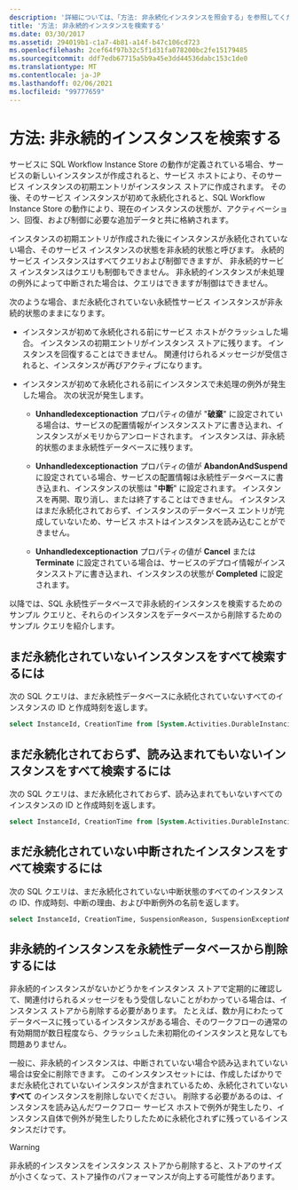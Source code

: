 ```yaml
---
description: '詳細については、「方法: 非永続化インスタンスを照会する」を参照してください。'
title: '方法: 非永続的インスタンスを検索する'
ms.date: 03/30/2017
ms.assetid: 294019b1-c1a7-4b81-a14f-b47c106cd723
ms.openlocfilehash: 2cef64f97b32c5f1d31fa078200bc2fe15179485
ms.sourcegitcommit: ddf7edb67715a5b9a45e3dd44536dabc153c1de0
ms.translationtype: MT
ms.contentlocale: ja-JP
ms.lasthandoff: 02/06/2021
ms.locfileid: "99777659"
---
```

# <a name="how-to-query-for-non-persisted-instances"></a>方法: 非永続的インスタンスを検索する

サービスに SQL Workflow Instance Store の動作が定義されている場合、サービスの新しいインスタンスが作成されると、サービス ホストにより、そのサービス インスタンスの初期エントリがインスタンス ストアに作成されます。 その後、そのサービス インスタンスが初めて永続化されると、SQL Workflow Instance Store の動作により、現在のインスタンスの状態が、アクティベーション、回復、および制御に必要な追加データと共に格納されます。

インスタンスの初期エントリが作成された後にインスタンスが永続化されていない場合、そのサービス インスタンスの状態を非永続的状態と呼びます。 永続的サービス インスタンスはすべてクエリおよび制御できますが、 非永続的サービス インスタンスはクエリも制御もできません。 非永続的インスタンスが未処理の例外によって中断された場合は、クエリはできますが制御はできません。

次のような場合、まだ永続化されていない永続性サービス インスタンスが非永続的状態のままになります。

- インスタンスが初めて永続化される前にサービス ホストがクラッシュした場合。 インスタンスの初期エントリがインスタンス ストアに残ります。 インスタンスを回復することはできません。 関連付けられるメッセージが受信されると、インスタンスが再びアクティブになります。

- インスタンスが初めて永続化される前にインスタンスで未処理の例外が発生した場合。 次の状況が発生します。

  - **Unhandledexceptionaction** プロパティの値が "**破棄**" に設定されている場合は、サービスの配置情報がインスタンスストアに書き込まれ、インスタンスがメモリからアンロードされます。 インスタンスは、非永続的状態のまま永続性データベースに残ります。

  - **Unhandledexceptionaction** プロパティの値が **AbandonAndSuspend** に設定されている場合、サービスの配置情報は永続性データベースに書き込まれ、インスタンスの状態は "**中断**" に設定されます。 インスタンスを再開、取り消し、または終了することはできません。 インスタンスはまだ永続化されておらず、インスタンスのデータベース エントリが完成していないため、サービス ホストはインスタンスを読み込むことができません。

  - **Unhandledexceptionaction** プロパティの値が **Cancel** または **Terminate** に設定されている場合は、サービスのデプロイ情報がインスタンスストアに書き込まれ、インスタンスの状態が **Completed** に設定されます。

以降では、SQL 永続性データベースで非永続的インスタンスを検索するためのサンプル クエリと、それらのインスタンスをデータベースから削除するためのサンプル クエリを紹介します。

## <a name="to-find-all-instances-not-persisted-yet"></a>まだ永続化されていないインスタンスをすべて検索するには

次の SQL クエリは、まだ永続性データベースに永続化されていないすべてのインスタンスの ID と作成時刻を返します。

```sql
select InstanceId, CreationTime from [System.Activities.DurableInstancing].[Instances] where IsInitialized = 0;
```

## <a name="to-find-all-instances-not-persisted-yet-and-also-not-loaded"></a>まだ永続化されておらず、読み込まれてもいないインスタンスをすべて検索するには

 次の SQL クエリは、まだ永続化されておらず、読み込まれてもいないすべてのインスタンスの ID と作成時刻を返します。

```sql
select InstanceId, CreationTime from [System.Activities.DurableInstancing].[Instances] where IsInitialized = 0 and CurrentMachine is NULL;
```

## <a name="to-find-all-suspended-instances-not-persisted-yet"></a>まだ永続化されていない中断されたインスタンスをすべて検索するには

次の SQL クエリは、まだ永続化されていない中断状態のすべてのインスタンスの ID、作成時刻、中断の理由、および中断例外の名前を返します。

```sql
select InstanceId, CreationTime, SuspensionReason, SuspensionExceptionName from [System.Activities.DurableInstancing].[Instances] where IsInitialized = 0 and IsSuspended = 1;
```

## <a name="to-delete-non-persisted-instances-from-the-persistence-database"></a>非永続的インスタンスを永続性データベースから削除するには

非永続的インスタンスがないかどうかをインスタンス ストアで定期的に確認して、関連付けられるメッセージをもう受信しないことがわかっている場合は、インスタンス ストアから削除する必要があります。 たとえば、数か月にわたってデータベースに残っているインスタンスがある場合、そのワークフローの通常の有効期間が数日程度なら、クラッシュした未初期化のインスタンスと見なしても問題ありません。

一般に、非永続的インスタンスは、中断されていない場合や読み込まれていない場合は安全に削除できます。 このインスタンスセットには、作成したばかりでまだ永続化されていないインスタンスが含まれているため、永続化されていない **すべて** のインスタンスを削除しないでください。 削除する必要があるのは、インスタンスを読み込んだワークフロー サービス ホストで例外が発生したり、インスタンス自体で例外が発生したりしたために永続化されずに残っているインスタンスだけです。

> [!WARNING]
> 非永続的インスタンスをインスタンス ストアから削除すると、ストアのサイズが小さくなって、ストア操作のパフォーマンスが向上する可能性があります。
